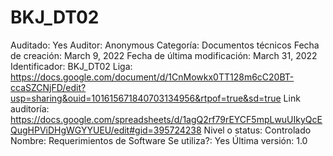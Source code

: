 # BKJ_DT02

Auditado: Yes
Auditor: Anonymous
Categoría: Documentos técnicos
Fecha de creación: March 9, 2022
Fecha de última modificación: March 31, 2022
Identificador: BKJ_DT02
Liga: https://docs.google.com/document/d/1CnMowkx0TT128m6cC20BT-ccaSZCNjFD/edit?usp=sharing&ouid=101615671840703134956&rtpof=true&sd=true
Link auditoría: https://docs.google.com/spreadsheets/d/1agQ2rf79rEYCF5mpLwuUIkyQcEQugHPViDHgWGYYUEU/edit#gid=395724238
Nivel o status: Controlado
Nombre: Requerimientos de Software
Se utiliza?: Yes
Última versión: 1.0